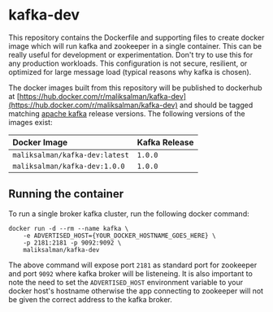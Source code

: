 # kafka-dev

This repository contains the Dockerfile and supporting files to create docker image which will run kafka and zookeeper in a single container. This can be really useful for development or experimentation. Don't try to use this for any production workloads. This configuration is not secure, resilient, or optimized for large message load (typical reasons why kafka is chosen).

The docker images built from this repository will be published to dockerhub at [https://hub.docker.com/r/maliksalman/kafka-dev](https://hub.docker.com/r/maliksalman/kafka-dev) and should be tagged matching [apache kafka](https://kafka.apache.org/downloads) release versions. The following versions of the images exist:

| Docker Image | Kafka Release |
| :------------| :------------ |
|  `maliksalman/kafka-dev:latest` | `1.0.0` |
|  `maliksalman/kafka-dev:1.0.0` | `1.0.0` |

## Running the container

To run a single broker kafka cluster, run the following docker command:

```
docker run -d --rm --name kafka \
	-e ADVERTISED_HOST={YOUR_DOCKER_HOSTNAME_GOES_HERE} \
	-p 2181:2181 -p 9092:9092 \
	maliksalman/kafka-dev
```

The above command will expose port `2181` as standard port for zookeeper and port `9092` where kafka broker will be listeneing. It is also important to note the need to set the `ADVERTISED_HOST` environment variable to your docker host's hostname otherwise the app connecting to zookeeper will not be given the correct address to the kafka broker.

